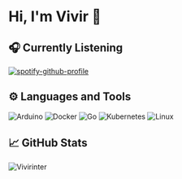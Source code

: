 # Hi, I'm Vivir 👋

## 🎧 Currently Listening

[![spotify-github-profile](https://spotify-github-profile.vercel.app/api/view.svg?uid=ec5f5d8rk0g3z8zsc0mbi8rjd&cover_image=true&theme=natemoo-re&automatic_color=true)](https://github.com/kittinan/spotify-github-profile)

## ⚙️ Languages and Tools

![Arduino](https://img.shields.io/badge/-Arduino-00979D?style=for-the-badge&logo=Arduino&logoColor=white)
![Docker](https://img.shields.io/badge/-Docker-2496ED?style=for-the-badge&logo=Docker&logoColor=white)
![Go](https://img.shields.io/badge/-Go-00ADD8?style=for-the-badge&logo=Go&logoColor=white)
![Kubernetes](https://img.shields.io/badge/-Kubernetes-326CE5?style=for-the-badge&logo=Kubernetes&logoColor=white)
![Linux](https://img.shields.io/badge/-Linux-FCC624?style=for-the-badge&logo=Linux&logoColor=black)
## 📈 GitHub Stats

<p align="left"> <img src="https://github-readme-stats.vercel.app/api?username=vivirinter&show_icons=true&theme=tokyonight" alt="Vivirinter" />
